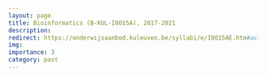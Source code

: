 ```yaml
---
layout: page
title: Bioinformatics (B-KUL-I0O15A), 2017-2021 
description:
redirect: https://onderwijsaanbod.kuleuven.be/syllabi/e/I0O15AE.htm#activetab=doelstellingen_idp1455520 
img: 
importance: 3
category: past
---
```



